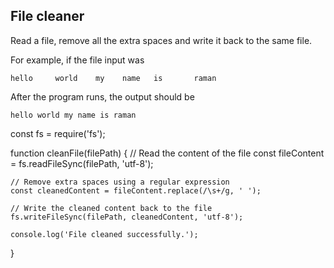 ## File cleaner
Read a file, remove all the extra spaces and write it back to the same file.

For example, if the file input was
```
hello     world    my    name   is       raman
```

After the program runs, the output should be

```
hello world my name is raman
```
const fs = require('fs');

function cleanFile(filePath) {
    // Read the content of the file
    const fileContent = fs.readFileSync(filePath, 'utf-8');

    // Remove extra spaces using a regular expression
    const cleanedContent = fileContent.replace(/\s+/g, ' ');

    // Write the cleaned content back to the file
    fs.writeFileSync(filePath, cleanedContent, 'utf-8');

    console.log('File cleaned successfully.');
}